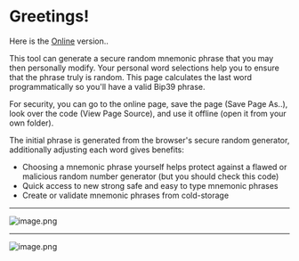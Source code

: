 # Greetings!

Here is the <a href="https://jcalfee.github.io/bip39-chooser.html">Online</a> version..

This tool can generate a secure random mnemonic phrase that you may then personally modify. Your personal word selections help you to ensure that the phrase truly is random. This page calculates the last word programmatically so you'll have a valid Bip39 phrase.

For security, you can go to the online page, save the page (Save Page As..), look over the code (View Page Source), and use it offline (open it from your own folder).

The initial phrase is generated from the browser's secure random generator, additionally adjusting each word gives benefits:

* Choosing a mnemonic phrase yourself helps protect against a flawed or malicious random number generator (but you should check this code)
* Quick access to new strong safe and easy to type mnemonic phrases
* Create or validate mnemonic phrases from cold-storage

---
![image.png](https://images.hive.blog/DQmSSQM5BbdYMeqkxoqVxZCvkuvHMS9Cr9b8nZCN8wCjxXX/image.png)

---
![image.png](https://images.hive.blog/DQmeUtvW4nYTymBpxcAHka4RJ1y6oYWErAL99g2o5WatyZm/image.png)
